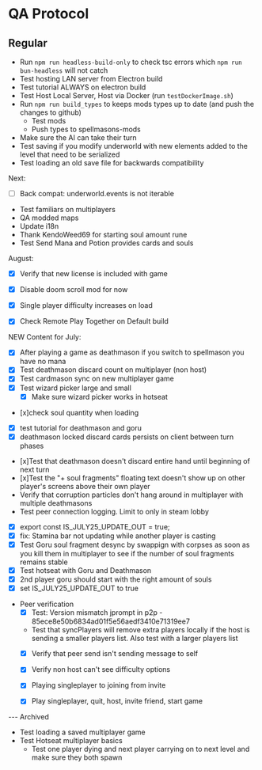 # QA Protocol
## Regular
- Run `npm run headless-build-only` to check tsc errors which `npm run bun-headless` will not catch
- Test hosting LAN server from Electron build
- Test tutorial ALWAYS on electron build
- Test Host Local Server, Host via Docker (run `testDockerImage.sh`)
- Run `npm run build_types` to keeps mods types up to date (and push the changes to github)
    - Test mods
    - Push types to spellmasons-mods
- Make sure the AI can take their turn
- Test saving if you modify underworld with new elements added to the level that need to be serialized
- Test loading an old save file for backwards compatibility

Next:
- [ ] Back compat: underworld.events is not iterable
- Test familiars on multiplayers
- QA modded maps
- Update i18n
- Thank KendoWeed69 for starting soul amount rune
- Test Send Mana and Potion provides cards and souls

August:
- [x] Verify that new license is included with game
- [x] Disable doom scroll mod for now
- [x] Single player difficulty increases on load
- [x] Check Remote Play Together on Default build



NEW Content for July:
- [x] After playing a game as deathmason if you switch to spellmason you have no mana
- [x] Test deathmason discard count on multiplayer (non host)
- [x] Test cardmason sync on new multiplayer game
- [x] Test wizard picker large and small
    - [x] Make sure wizard picker works in hotseat
- [x]check soul quantity when loading
- [x] test tutorial for deathmason and goru
- [x] deathmason locked discard cards persists on client between turn phases
- [x]Test that deathmason doesn't discard entire hand until beginning of next turn
- [x]Test the "+ soul fragments" floating text doesn't show up on other player's screens above their own player
- Verify that corruption particles don't hang around in multiplayer with multiple deathmasons
- Test peer connection logging.  Limit to only in steam lobby
- [x] export const IS_JULY25_UPDATE_OUT = true;
- [x] fix: Stamina bar not updating while another player is casting
- [x] Test Goru soul fragment desync by swappign with corpses as soon as you kill them in multiplayer to see if the number of soul fragments remains stable
- [x] Test hotseat with Goru and Deathmason
- [x] 2nd player goru should start with the right amount of souls
- [x] set IS_JULY25_UPDATE_OUT to true

- Peer verification
    - [x] Test: Version mismatch jprompt in p2p - 85ece8e50b6834ad01f5e56aedf3410e71319ee7
    - Test that syncPlayers will remove extra players locally if the host is sending a smaller players list.  Also test with a larger players list
    - [x] Verify that peer send isn't sending message to self
    - [x] Verify non host can't see difficulty options
    - [x] Playing singleplayer to joining from invite
    - [x] Play singleplayer, quit, host, invite friend, start game


--- Archived
- Test loading a saved multiplayer game
- Test Hotseat multiplayer basics
    - Test one player dying and next player carrying on to next level and make sure they both spawn
